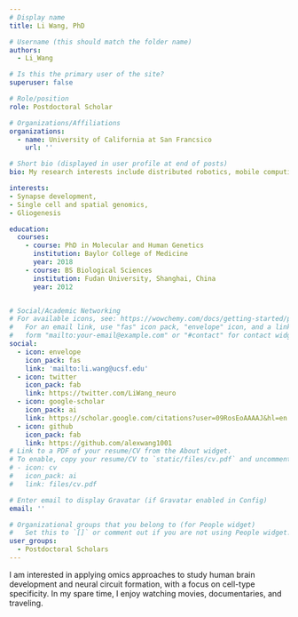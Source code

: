 ```yaml
---
# Display name
title: Li Wang, PhD

# Username (this should match the folder name)
authors:
  - Li_Wang

# Is this the primary user of the site?
superuser: false

# Role/position
role: Postdoctoral Scholar

# Organizations/Affiliations
organizations:
  - name: University of California at San Francsico
    url: ''

# Short bio (displayed in user profile at end of posts)
bio: My research interests include distributed robotics, mobile computing and programmable matter.

interests:
- Synapse development,
- Single cell and spatial genomics,
- Gliogenesis

education:
  courses:
    - course: PhD in Molecular and Human Genetics
      institution: Baylor College of Medicine
      year: 2018
    - course: BS Biological Sciences
      institution: Fudan University, Shanghai, China
      year: 2012


# Social/Academic Networking
# For available icons, see: https://wowchemy.com/docs/getting-started/page-builder/#icons
#   For an email link, use "fas" icon pack, "envelope" icon, and a link in the
#   form "mailto:your-email@example.com" or "#contact" for contact widget.
social:
  - icon: envelope
    icon_pack: fas
    link: 'mailto:li.wang@ucsf.edu'
  - icon: twitter
    icon_pack: fab
    link: https://twitter.com/LiWang_neuro
  - icon: google-scholar
    icon_pack: ai
    link: https://scholar.google.com/citations?user=09RosEoAAAAJ&hl=en
  - icon: github
    icon_pack: fab
    link: https://github.com/alexwang1001
# Link to a PDF of your resume/CV from the About widget.
# To enable, copy your resume/CV to `static/files/cv.pdf` and uncomment the lines below.
# - icon: cv
#   icon_pack: ai
#   link: files/cv.pdf

# Enter email to display Gravatar (if Gravatar enabled in Config)
email: ''

# Organizational groups that you belong to (for People widget)
#   Set this to `[]` or comment out if you are not using People widget.
user_groups:
  - Postdoctoral Scholars
---
```


I am interested in applying omics approaches to study human brain development and neural circuit formation, with a focus on cell-type specificity. In my spare time, I enjoy watching movies, documentaries, and traveling.
